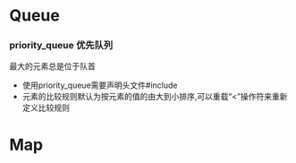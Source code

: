 # Queue
### priority_queue 优先队列
最大的元素总是位于队首  
- 使用priority_queue需要声明头文件#include <queue>
- 元素的比较规则默认为按元素的值的由大到小排序,可以重载“<”操作符来重新定义比较规则

# Map
